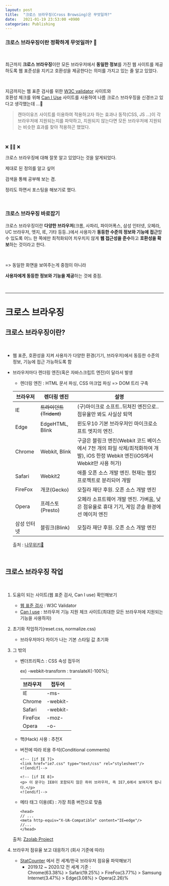 ```yaml
---
layout: post
title:  "크로스 브라우징(Cross Browsing)은 무엇일까?"
date:   2021-01-19 23:53:00 +0900
categories: Publishing
---
```


### **크로스 브라우징이란 정확하게 무엇일까?** 🤔

<br>

최근까지 **크로스 브라우징**이란 모든 브라우저에서 **동일한 정보**를 가진 웹 사이트를 제공하도록 웹 표준성을 지키고 호환성을 제공한다는 의미를 가지고 있는 줄 알고 있었다.


<br>

지금까지는 웹 표준 검사를 위한 [W3C validator](https://validator.w3.org/) 사이트와<br>호환성 체크를 위해 [Can I Use](https://caniuse.com/) 사이트를 사용하여 나름 크로스 브라우징을 신경쓰고 있다고 생각했는데 ...&#128172;
> 캔아이유즈 사이트를 이용하여 적용하고자 하는 효과나 동작(CSS, JS ...)이 각 브라우저에 지원되는지를 파악하고, 지원되지 않는다면 모든 브라우저에 지원되는 비슷한 효과를 찾아 적용하곤 했었다.

<br>

&#10060; 🙅‍♀️ &#10060;	

크로스 브라우징에 대해 잘못 알고 있었다는 것을 알게되었다.

제대로 된 정의를 알고 싶어

검색을 통해 공부해 보는 겸.

정리도 하면서 포스팅을 해보기로 했다.

<br>

### 크로스 브라우징 바로잡기

크로스 브라우징이란 **다양한 브라우저**(크롬, 사파리, 파이어폭스, 삼성 인터넷, 오페라, UC 브라우저, 엣지, IE, 기타 등등..)에서 사용자가 **동등한 수준의 정보와 기능에 접근**할 수 있도록 어느 한 쪽에만 최적화되어 치우치지 않게 **웹 접근성을 준수**하고 **호환성을 확보**하는 것이라고 한다.

<br>

=> 동일한 화면을 보여주는게 중점이 아니라

**사용자에게 동등한 정보와 기능을 제공**하는 것에 중점.

<br>


 ---

# 크로스 브라우징

## 크로스 브라우징이란?

<br>

- 웹 표준, 호환성을 지켜 사용자가 다양한 환경(기기, 브라우저)에서 동등한 수준의 정보, 기능에 접근 가능하도록 함
- 브라우저마다 렌더링 엔진(혹은 자바스크립트 엔진)이 달라서 발생
    - 렌더링 엔진 : HTML 문서 파싱, CSS 마크업 파싱 => DOM 트리 구축

    |브라우저|렌더링 엔진|설명|
    |---------|---|---|
    |IE|<del>트라이던트(Trident)|(구)마이크로 소프트..뒤쳐진 엔진으로..점유율만 봐도 사실상 퇴역|
    |Edge|EdgeHTML, Blink|윈도우10 기본 브라우저인 마이크로소프트 엣지의 엔진. |
    |Chrome|Webkit, Blink|구글은 블링크 엔진(Webkit 코드 베이스에서 7천 개의 파일 삭제/최적화하여 개발),  iOS 한정 Webkit 엔진(iOS에서 Webkit만 사용 허가)|
    |Safari|Webkit2|애플 오픈 소스 개발 엔진. 현재는 웹킷 프로젝트로 분리되어 개발|
    |FireFox|개코(Gecko)|모질라 재단 후원. 오픈 소스 개발 엔진|
    |Opera|프레스토(Presto)|오페라 소프트웨어 개발 엔진. 가벼움, 낮은 점유율로 휴대 기기, 게임 콘솔 환경에선 메이저 엔진|
    |삼성 인터넷|블링크(Blink)|모질라 재단 후원. 오픈 소스 개발 엔진|

    출처 : [나무위키&#127795;](https://namu.wiki/w/%EC%97%94%EC%A7%84/%EC%9B%B9%20%EB%B8%8C%EB%9D%BC%EC%9A%B0%EC%A0%80)


<br>

## 크로스 브라우징 작업

<br>

1. 도움이 되는 사이트(웹 표준 검사, Can I use) 확인해보기

    - [웹 표준 검사](https://validator.w3.org/) : W3C Validator 
    - [Can I use](https://caniuse.com/) : 브라우저 기능 지원 체크 사이트(최대한 모든 브라우저에 지원되는 기능을 사용하자)


2. 초기화 작업하기(reset.css, normalize.css)

    - 브라우저마다 차이가 나는 기본 스타일 값 초기화


3. 그 밖의

    - 벤더프리픽스 : CSS 속성 접두어

        ex) -webkit-transform : translateX(-100%);

        |브라우저|접두어|
        |------|---|
        |IE|-ms-|
        |Chrome|-webkit-|
        |Safari|-webkit-|
        |FireFox|-moz-|
        |Opera|-o-|
    - 핵(Hack) 사용 : 추천X
    - 버전에 따라 IE용 주석(Conditional comments)
        ```
        <!-- [if IE 7]>
        <link href="ie7.css" type="text/css" rel="stylesheet"/>
        <![endif]-->

        <!-- [if IE 8]>
        <p> 이 문구는 IE8이 포함되지 않은 하위 브라우저, 즉 IE7,6에서 보여지게 됩니다.</p>
        <![endif]-->
        ```
    - 메타 태그 이용(IE) : 가장 최종 버전으로 맞춤
        ```
        <head>
        // ...
        <meta http-equiv="X-UA-Compatible" content="IE=edge"/>
        //...
        </head>
        ```
        
    출처: [Zzolab Project](https://okayoon.tistory.com/entry/크로스-브라우징cross-browsing)


4. 브라우저 점유율 보고 대응하기 (회사 기준에 따라)
    - [StatCounter](https://gs.statcounter.com/) 에서 전 세계/한국 브라우저 점유율 파악해보기
        - 2019.12 ~ 2020.12 전 세계 기준 :<br> Chrome(63.38%) > Safari(19.25%) > FireFox(3.77%) > Samsung Internet(3.47%) > Edge(3.08%) > Opera(2.26)%